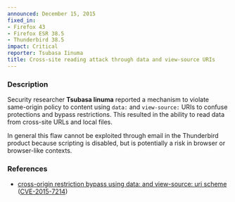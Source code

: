 ```yaml
---
announced: December 15, 2015
fixed_in:
- Firefox 43
- Firefox ESR 38.5
- Thunderbird 38.5
impact: Critical
reporter: Tsubasa Iinuma
title: Cross-site reading attack through data and view-source URIs
---
```


<h3>Description</h3>

<p>Security researcher <strong>Tsubasa Iinuma</strong> reported a mechanism to violate
same-origin policy to content using <code>data:</code> and <code>view-source:</code> URIs
to confuse protections and bypass restrictions. This resulted in the ability to read data from cross-site URLs and local files.
</p>

<p class="note">In general this flaw cannot be exploited through email in the
Thunderbird product because scripting is disabled, but is potentially a risk in
browser or browser-like contexts.</p>

<h3>References</h3>

<ul>
  <li><a href="https://bugzilla.mozilla.org/show_bug.cgi?id=1228950">
       cross-origin restriction bypass using data: and view-source: uri scheme</a>
(<a href="http://cve.mitre.org/cgi-bin/cvename.cgi?name=CVE-2015-7214"
class="ex-ref">CVE-2015-7214</a>)</li>
</ul>

